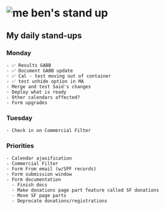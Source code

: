# ![me](https://avatars2.githubusercontent.com/u/5232044?s=50&v=4) ben's stand up

## My daily stand-ups

### Monday

    - ✅ Results GABB 
    - ✅ Document GABB update
    - ✅ Cal - test moving out of container
    - ✅ test unhide option in MA
    - Merge and test Said's changes
    - Deploy what is ready
    - Other calendars affected?
    - Form upgrades
    
### Tuesday
   
    - Check in on Commercial Filter

 
### Priorities 

    - Calendar ajaxification
    - Commercial Filter
    - Form From email (w/SPF records)
    - Form submission window
    - Form documentation
      - Finish docs
      - Make donations page part feature called SF donations
      - Move SF page parts
      - Deprecate donations/registrations
      
